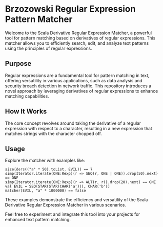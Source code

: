 # Brzozowski Regular Expression Pattern Matcher

Welcome to the Scala Derivative Regular Expression Matcher, a powerful tool for pattern matching based on derivatives of regular expressions. This matcher allows you to efficiently search, edit, and analyze text patterns using the principles of regular expressions.

## Purpose

Regular expressions are a fundamental tool for pattern matching in text, offering versatility in various applications, such as data analysis and security breach detection in network traffic. This repository introduces a novel approach by leveraging derivatives of regular expressions to enhance matching capabilities.

## How It Works

The core concept revolves around taking the derivative of a regular expression with respect to a character, resulting in a new expression that matches strings with the character chopped off.

## Usage

Explore the matcher with examples like:


    size(ders(("a" * 50).toList, EVIL)) == 7
    simp(Iterator.iterate(ONE:Rexp)(r => SEQ(r, ONE | ONE)).drop(50).next) == ONE
    simp(Iterator.iterate(ONE:Rexp)(r => ALT(r, r)).drop(20).next) == ONE
    val EVIL = SEQ(STAR(STAR(CHAR('a'))), CHAR('b'))
    matcher(EVIL, "a" * 1000000) == false
These examples demonstrate the efficiency and versatility of the Scala Derivative Regular Expression Matcher in various scenarios.

Feel free to experiment and integrate this tool into your projects for enhanced text pattern matching.

